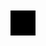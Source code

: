 <!DOCTYPE html>
<html>
  <head>
    <meta charset="utf-8">
    <title>不固定宽高或者固定宽高的上下左右居中方式</title>
    <meta name="apple-mobile-web-app-capable" content="yes">
    <meta name="apple-touch-fullscreen" content="yes">
    <meta name="full-screen" content="yes">
    <meta name="apple-mobile-web-app-status-bar-style" content="black">
    <meta name="format-detection" content="telephone=no">
    <meta name="format-detection" content="address=no">
  </head>
  <body>
  <div style="position:absolute;left:50px;right:50px;top:50px;bottom: 50px;background-color:#000;width:40px;height:40px;margin:auto;"></div>
    </body>
</html>
